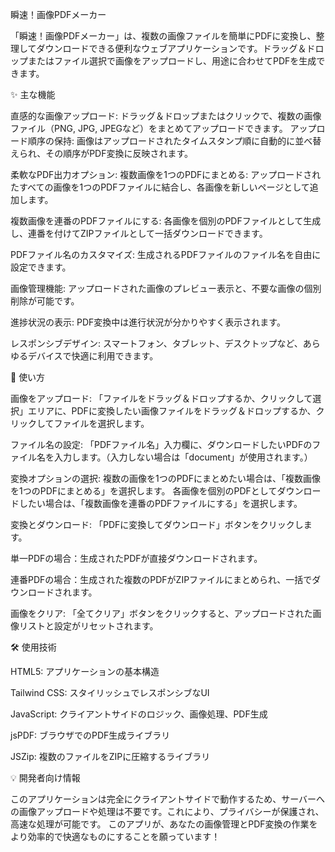 瞬速！画像PDFメーカー



「瞬速！画像PDFメーカー」は、複数の画像ファイルを簡単にPDFに変換し、整理してダウンロードできる便利なウェブアプリケーションです。ドラッグ＆ドロップまたはファイル選択で画像をアップロードし、用途に合わせてPDFを生成できます。


✨ 主な機能

直感的な画像アップロード: ドラッグ＆ドロップまたはクリックで、複数の画像ファイル（PNG, JPG, JPEGなど）をまとめてアップロードできます。
アップロード順序の保持: 画像はアップロードされたタイムスタンプ順に自動的に並べ替えられ、その順序がPDF変換に反映されます。

柔軟なPDF出力オプション:
複数画像を1つのPDFにまとめる: アップロードされたすべての画像を1つのPDFファイルに結合し、各画像を新しいページとして追加します。

複数画像を連番のPDFファイルにする: 各画像を個別のPDFファイルとして生成し、連番を付けてZIPファイルとして一括ダウンロードできます。

PDFファイル名のカスタマイズ: 生成されるPDFファイルのファイル名を自由に設定できます。

画像管理機能: アップロードされた画像のプレビュー表示と、不要な画像の個別削除が可能です。

進捗状況の表示: PDF変換中は進行状況が分かりやすく表示されます。

レスポンシブデザイン: スマートフォン、タブレット、デスクトップなど、あらゆるデバイスで快適に利用できます。



🚀 使い方

画像をアップロード: 「ファイルをドラッグ＆ドロップするか、クリックして選択」エリアに、PDFに変換したい画像ファイルをドラッグ＆ドロップするか、クリックしてファイルを選択します。

ファイル名の設定: 「PDFファイル名」入力欄に、ダウンロードしたいPDFのファイル名を入力します。（入力しない場合は「document」が使用されます。）

変換オプションの選択:
複数の画像を1つのPDFにまとめたい場合は、「複数画像を1つのPDFにまとめる」を選択します。
各画像を個別のPDFとしてダウンロードしたい場合は、「複数画像を連番のPDFファイルにする」を選択します。

変換とダウンロード: 「PDFに変換してダウンロード」ボタンをクリックします。

単一PDFの場合：生成されたPDFが直接ダウンロードされます。

連番PDFの場合：生成された複数のPDFがZIPファイルにまとめられ、一括でダウンロードされます。

画像をクリア: 「全てクリア」ボタンをクリックすると、アップロードされた画像リストと設定がリセットされます。



🛠️ 使用技術

HTML5: アプリケーションの基本構造

Tailwind CSS: スタイリッシュでレスポンシブなUI

JavaScript: クライアントサイドのロジック、画像処理、PDF生成

jsPDF: ブラウザでのPDF生成ライブラリ

JSZip: 複数のファイルをZIPに圧縮するライブラリ



💡 開発者向け情報

このアプリケーションは完全にクライアントサイドで動作するため、サーバーへの画像アップロードや処理は不要です。これにより、プライバシーが保護され、高速な処理が可能です。
このアプリが、あなたの画像管理とPDF変換の作業をより効率的で快適なものにすることを願っています！
